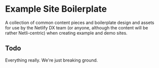# Example Site Boilerplate

A collection of common content pieces and boilerplate design and assets for use by the Netlify DX team (or anyone, although the content will be rather Netli-centric) when creating example and demo sites.

## Todo

Everything really. We're just breaking ground.

